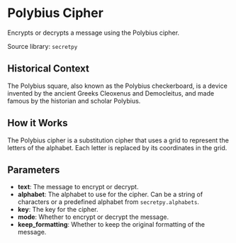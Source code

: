 
# Polybius Cipher

Encrypts or decrypts a message using the Polybius cipher.

Source library: `secretpy`

## Historical Context

The Polybius square, also known as the Polybius checkerboard, is a device invented by the ancient Greeks Cleoxenus and Democleitus, and made famous by the historian and scholar Polybius.

## How it Works

The Polybius cipher is a substitution cipher that uses a grid to represent the letters of the alphabet. Each letter is replaced by its coordinates in the grid.

## Parameters

- **text**: The message to encrypt or decrypt.
- **alphabet**: The alphabet to use for the cipher. Can be a string of characters or a predefined alphabet from `secretpy.alphabets`.
- **key**: The key for the cipher.
- **mode**: Whether to encrypt or decrypt the message.
- **keep_formatting**: Whether to keep the original formatting of the message.
